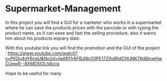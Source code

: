 # Supermarket-Management
In this project you will find a GUI for a marketer who works in a supermarket where he can save the products prices with the 
parcode or with typing the product name, so it can ease and fast the selling procedure, also it warns him about his products 
expiary date.

With this youtube link you will find the promotion and the GUI of the project : 
https://www.youtube.com/watch?v=PKDv4nY6ogU&fbclid=IwAR11r6FBJl8n33PE17ZlhdRIdCHUNK7Kd6InwHwCUewR--8XMD5lOLhRcos

Hope to be useful for many
